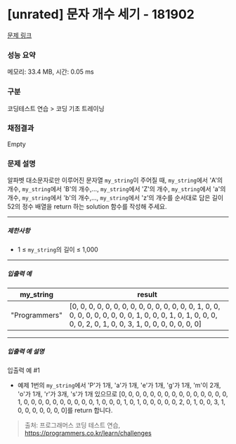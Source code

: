 # [unrated] 문자 개수 세기 - 181902 

[문제 링크](https://school.programmers.co.kr/learn/courses/30/lessons/181902) 

### 성능 요약

메모리: 33.4 MB, 시간: 0.05 ms

### 구분

코딩테스트 연습 > 코딩 기초 트레이닝

### 채점결과

Empty

### 문제 설명

<p>알파벳 대소문자로만 이루어진 문자열 <code>my_string</code>이 주어질 때, <code>my_string</code>에서 'A'의 개수, <code>my_string</code>에서 'B'의 개수,..., <code>my_string</code>에서 'Z'의 개수, <code>my_string</code>에서 'a'의 개수, <code>my_string</code>에서 'b'의 개수,..., <code>my_string</code>에서 'z'의 개수를 순서대로 담은 길이 52의 정수 배열을 return 하는 solution 함수를 작성해 주세요.</p>

<hr>

<h5>제한사항</h5>

<ul>
<li>1 ≤ <code>my_string</code>의 길이 ≤ 1,000</li>
</ul>

<hr>

<h5>입출력 예</h5>
<table class="table">
        <thead><tr>
<th>my_string</th>
<th>result</th>
</tr>
</thead>
        <tbody><tr>
<td>"Programmers"</td>
<td>[0, 0, 0, 0, 0, 0, 0, 0, 0, 0, 0, 0, 0, 0, 0, 1, 0, 0, 0, 0, 0, 0, 0, 0, 0, 0, 1, 0, 0, 0, 1, 0, 1, 0, 0, 0, 0, 0, 2, 0, 1, 0, 0, 3, 1, 0, 0, 0, 0, 0, 0, 0]</td>
</tr>
</tbody>
      </table>
<hr>

<h5>입출력 예 설명</h5>

<p>입출력 예 #1</p>

<ul>
<li>예제 1번의 <code>my_string</code>에서 'P'가 1개, 'a'가 1개, 'e'가 1개, 'g'가 1개, 'm'이 2개, 'o'가 1개, 'r'가 3개, 's'가 1개 있으므로 [0, 0, 0, 0, 0, 0, 0, 0, 0, 0, 0, 0, 0, 0, 0, 1, 0, 0, 0, 0, 0, 0, 0, 0, 0, 0, 1, 0, 0, 0, 1, 0, 1, 0, 0, 0, 0, 0, 2, 0, 1, 0, 0, 3, 1, 0, 0, 0, 0, 0, 0, 0]를 return 합니다.</li>
</ul>


> 출처: 프로그래머스 코딩 테스트 연습, https://programmers.co.kr/learn/challenges